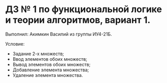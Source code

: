 # ДЗ № 1 по функциональной логике и теории алгоритмов, вариант 1.
Выполнил: Акимкин Василий из группы ИУ4-21Б.

Условие:

<ul>
  <li> Задание 2-х множеств; </li>
  <li> Ввод элементов обоих множеств; </li>
  <li> Вывод элементов обоих множеств; </li>
  <li> Добавление элемента множества; </li>
  <li> Удаление элемента множества. </li>
</ul>

